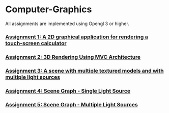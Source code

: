# Computer-Graphics

All assignments are implemented using Opengl 3 or higher.  

### [Assignment 1: A 2D graphical application for rendering a touch-screen calculator](https://github.com/vishalgattani/Computer-Graphics/tree/master/2D%20Rendering)
### [Assignment 2: 3D Rendering Using MVC Architecture](https://github.com/vishalgattani/Computer-Graphics/tree/master/3D%20Rendering%20(MVC))
### [Assignment 3: A scene with multiple textured models and with multiple light sources](https://github.com/vishalgattani/Computer-Graphics/tree/master/Scene%20-%20Lights%20and%20Textures)
### [Assignment 4: Scene Graph - Single Light Source](https://github.com/vishalgattani/Computer-Graphics/tree/master/Scene%20Graph%20-%20Single%20Light%20Source)
### [Assignment 5: Scene Graph - Multiple Light Sources](https://github.com/vishalgattani/Computer-Graphics/tree/master/Scene%20Graph%20-%20Multiple%20Light%20Sources)

